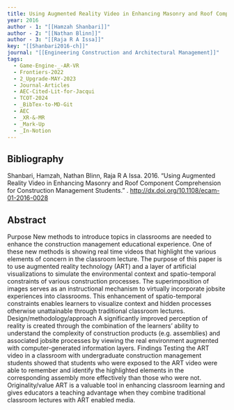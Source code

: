 ```yaml
---
title: Using Augmented Reality Video in Enhancing Masonry and Roof Component Comprehension for Construction Management Students
year: 2016
author - 1: "[[Hamzah Shanbari]]"
author - 2: "[[Nathan Blinn]]"
author - 3: "[[Raja R A Issa]]"
key: "[[Shanbari2016-ch]]"
journal: "[[Engineering Construction and Architectural Management]]"
tags:
  - Game-Engine-_-AR-VR
  - Frontiers-2022
  - 2_Upgrade-MAY-2023
  - Journal-Articles
  - AEC-Cited-Lit-for-Jacqui
  - TCOT-2024
  - _BibTex-to-MD-Git
  - AEC
  - _XR-&-MR
  - _Mark-Up
  - _In-Notion
---
```


## Bibliography
Shanbari, Hamzah, Nathan Blinn, Raja R A Issa. 2016. “Using Augmented Reality Video in Enhancing Masonry and Roof Component Comprehension for Construction Management Students.” . http://dx.doi.org/10.1108/ecam-01-2016-0028

## Abstract
Purpose New methods to introduce topics in classrooms are needed to enhance the construction management educational experience. One of these new methods is showing real time videos that highlight the various elements of concern in the classroom lecture. The purpose of this paper is to use augmented reality technology (ART) and a layer of artificial visualizations to simulate the environmental context and spatio-temporal constraints of various construction processes. The superimposition of images serves as an instructional mechanism to virtually incorporate jobsite experiences into classrooms. This enhancement of spatio-temporal constraints enables learners to visualize context and hidden processes otherwise unattainable through traditional classroom lectures. Design/methodology/approach A significantly improved perception of reality is created through the combination of the learners’ ability to understand the complexity of construction products (e.g. assemblies) and associated jobsite processes by viewing the real environment augmented with computer-generated information layers. Findings Testing the ART video in a classroom with undergraduate construction management students showed that students who were exposed to the ART video were able to remember and identify the highlighted elements in the corresponding assembly more effectively than those who were not. Originality/value ART is a valuable tool in enhancing classroom learning and gives educators a teaching advantage when they combine traditional classroom lectures with ART enabled media.